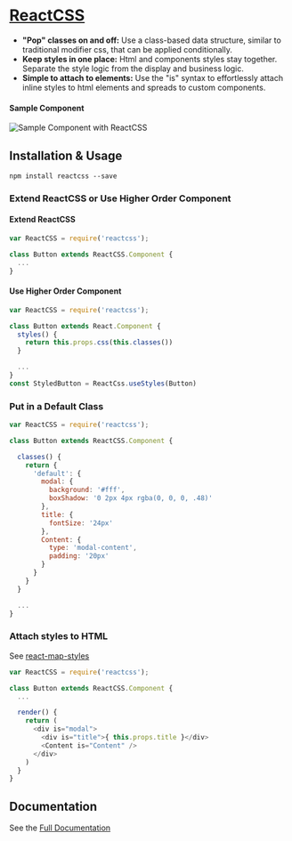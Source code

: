 # [ReactCSS](http://reactcss.com/)

* **"Pop" classes on and off:** Use a class-based data structure, similar to traditional modifier css, that can be applied conditionally.
* **Keep styles in one place:** Html and components styles stay together. Separate the style logic from the display and business logic.
* **Simple to attach to elements:** Use the "is" syntax to effortlessly attach inline styles to html elements and spreads to custom components.

#### Sample Component
![Sample Component with ReactCSS](http://reactcss.com/reactcss-before-after.png)

## Installation & Usage

```
npm install reactcss --save
```

### Extend ReactCSS or Use Higher Order Component

#### Extend ReactCSS
```javascript
var ReactCSS = require('reactcss');

class Button extends ReactCSS.Component {
  ...
}
```

#### Use Higher Order Component
```javascript
var ReactCSS = require('reactcss');

class Button extends React.Component {
  styles() {
    return this.props.css(this.classes())
  }

  ...
}
const StyledButton = ReactCss.useStyles(Button)
```

### Put in a Default Class
```javascript
var ReactCSS = require('reactcss');

class Button extends ReactCSS.Component {

  classes() {
    return {
      'default': {
        modal: {
          background: '#fff',
          boxShadow: '0 2px 4px rgba(0, 0, 0, .48)'
        },
        title: {
          fontSize: '24px'
        },
        Content: {
          type: 'modal-content',
          padding: '20px'
        }
      }
    }
  }

  ...
}
```

### Attach styles to HTML
See [react-map-styles](http://github.com/casesandberg/react-map-styles)
```javascript
var ReactCSS = require('reactcss');

class Button extends ReactCSS.Component {
  ...

  render() {
    return (
      <div is="modal">
        <div is="title">{ this.props.title }</div>
        <Content is="Content" />
      </div>
    )
  }
}
```

## Documentation
See the [Full Documentation](http://reactcss.com)
